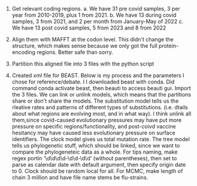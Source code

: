 1. Get relevant coding regions.
    a. We have 31 pre covid samples, 3 per year from 2010-2019, plus 1 from 2021.
    b. We have 13 during covid samples, 3 from 2021, and 2 per month from January-May of 2022
    c. We have 13 post covid samples, 5 from 2023 and 8 from 2022

2. Align them with MAFFT at the codon level. This didn't change the structure, which makes
sense because we only got the full protein-encoding regions. Better safe than sorry.

3. Partition this aligned file into 3 files with the python script

4. Created xml file for BEAST. Below is my process and the parameters I chose for reference/debate. I I downloaded beast with conda. Did command conda activate beast, then beauti to access beauti gui. Import the 3 files. We can link or unlink models, which means that the partitions share or don't share the models. The substitution model tells us the rleative rates and patterns of different types of substitutions. (i.e. dtails about what regions are evolving most, and in what way). I think unlink all them,since covid-caused evolutionary pressures may have put more pressure on specific regions/functionality, and post-coivd vaccine hesitancy may have caused less evolutionary pressure on surface identifiers. The clock model gives us total mutation rate. The tree model tells us phylogenetic stuff, which should be linked, since we want to compare the phylogeneteic data as a whole. For tips naming, make regex portin '\d\d\d\d-\d\d-\d\d' (without parentheses), then set to parse as calendar date with default argument, then specify origin date to 0. Clock should be random local for all. For MCMC, make length of chain 3 million and have file name stems be flu-strains.

